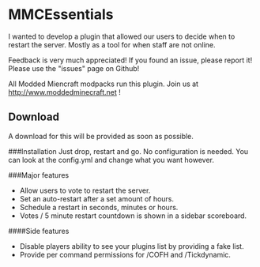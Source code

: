 # MMCEssentials
I wanted to develop a plugin that allowed our users to decide when to restart the server. Mostly as a tool for when staff are not online.

Feedback is very much appreciated! If you found an issue, please report it!
Please use the "issues" page on Github!

All Modded Miencraft modpacks run this plugin.
Join us at http://www.moddedminecraft.net !

## Download
A download for this will be provided as soon as possible.

###Installation
Just drop, restart and go. No configuration is needed.
You can look at the config.yml and change what you want however.

###Major features
- Allow users to vote to restart the server.
- Set an auto-restart after a set amount of hours.
- Schedule a restart in seconds, minutes or hours.
- Votes / 5 minute restart countdown is shown in a sidebar scoreboard.

####Side features
- Disable players ability to see your plugins list by providing a fake list.
- Provide per command permissions for /COFH and /Tickdynamic.
